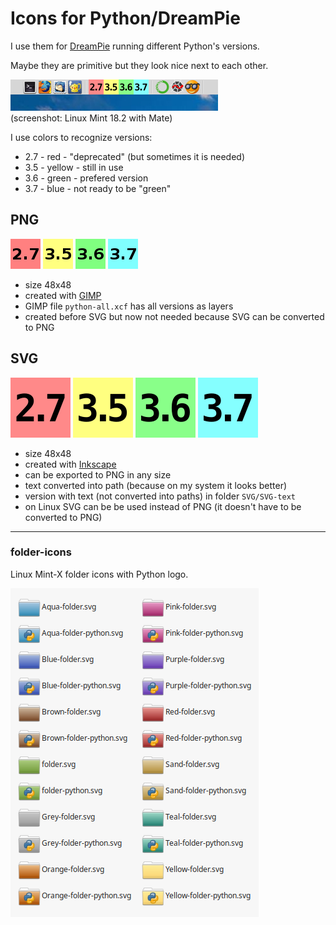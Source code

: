 # Icons for Python/DreamPie

I use them for [DreamPie](http://www.dreampie.org/) running different Python's versions.

Maybe they are primitive but they look nice next to each other.

![#1](screenshots/image-1.png?raw=true)   
(screenshot: Linux Mint 18.2 with Mate)

I use colors to recognize versions: 

- 2.7 - red - "deprecated" (but sometimes it is needed)
- 3.5 - yellow - still in use
- 3.6 - green - prefered version
- 3.7 - blue - not ready to be "green"

## PNG

![python-2.7.png](PNG/python-2.7.png?raw=true) ![python-3.5.png](PNG/python-3.5.png?raw=true) ![python-3.6.png](PNG/python-3.6.png?raw=true)  ![python-3.7.png](PNG/python-3.7.png?raw=true)  

- size 48x48 
- created with [GIMP](https://www.gimp.org/)
- GIMP file `python-all.xcf` has all versions as layers
- created before SVG but now not needed because SVG can be converted to PNG

## SVG 

![python-2.7.svg](SVG/python-2.7.svg) ![python-3.5.svg](SVG/python-3.5.svg) ![python-3.6.svg](SVG/python-3.6.svg) ![python-3.7.svg](SVG/python-3.7.svg)   

- size 48x48 
- created with [Inkscape](https://inkscape.org/)
- can be exported to PNG in any size
- text converted into path (because on my system it looks better)
- version with text (not converted into paths) in folder `SVG/SVG-text`
- on Linux SVG can be be used instead of PNG (it doesn't have to be converted to PNG)

---

### folder-icons

Linux Mint-X folder icons with Python logo.

![#1](screenshots/folder-icons.png?raw=true)   
